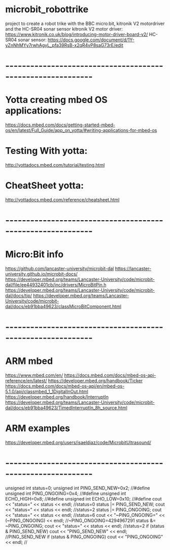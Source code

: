 # microbit_robottrike
project to create a robot trike with the BBC micro:bit, kitronik V2 motordriver and the HC-SR04 sonar sensor
kitronik V2 motor driver: https://www.kitronik.co.uk/blog/introducing-motor-driver-board-v2/
HC-SR04 sonar sensor: https://docs.google.com/document/d/1Y-yZnNhMYy7rwhAgyL_pfa39RsB-x2qR4vP8saG73rE/edit

# -----------------------------------------------------------

# Yotta creating mbed OS applications:
https://docs.mbed.com/docs/getting-started-mbed-os/en/latest/Full_Guide/app_on_yotta/#writing-applications-for-mbed-os
# Testing With yotta:
http://yottadocs.mbed.com/tutorial/testing.html
# CheatSheet yotta:
http://yottadocs.mbed.com/reference/cheatsheet.html

# -----------------------------------------------------------

# Micro:Bit info
https://github.com/lancaster-university/microbit-dal
https://lancaster-university.github.io/microbit-docs/
https://developer.mbed.org/teams/Lancaster-University/code/microbit-dal/file/ee44932401cb/inc/drivers/MicroBitPin.h
https://developer.mbed.org/teams/Lancaster-University/code/microbit-dal/docs/tip/
https://developer.mbed.org/teams/Lancaster-University/code/microbit-dal/docs/eb91bba49623/classMicroBitComponent.html

# -----------------------------------------------------------

# ARM mbed
https://www.mbed.com/en/
https://docs.mbed.com/docs/mbed-os-api-reference/en/latest/
https://developer.mbed.org/handbook/Ticker
https://docs.mbed.com/docs/mbed-os-api/en/mbed-os-5.1.0/api/classmbed_1_1DigitalInOut.html
https://developer.mbed.org/handbook/InterruptIn
https://developer.mbed.org/teams/Lancaster-University/code/microbit-dal/docs/eb91bba49623/TimedInterruptIn_8h_source.html
# ARM examples
https://developer.mbed.org/users/isaeldiaz/code/MicrobitUltrasound/


# -----------------------------------------------------------

unsigned int status=0;
unsigned int PING_SEND_NEW=0x2; //#define
unsigned int PING_ONGOING=0x4; //#define
unsigned int ECHO_HIGH=0x8; //#define
unsigned int ECHO_LOW=0x10; //#define
cout << "status=" << status << endl;  //status=0
status |= PING_SEND_NEW;
cout << "status=" << status << endl;  //status=2
status |= PING_ONGOING;
cout << "status=" << status << endl;  //status=6
cout << "~PING_ONGOING=" << (~PING_ONGOING) << endl;  //~PING_ONGOING=4294967291
status &= ~PING_ONGOING;
cout << "status=" << status << endl;  //status=2
if (status & PING_SEND_NEW) cout << "PING_SEND_NEW" << endl; //PING_SEND_NEW
if (status & PING_ONGOING) cout << "PING_ONGOING" << endl;   //<nothing printed>